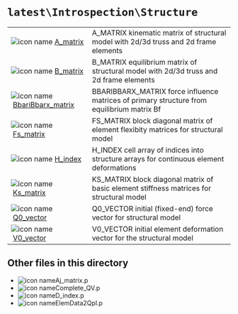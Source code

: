 <!-- <!DOCTYPE html> -->
<!-- <html lang="en"> -->
<!-- <body> -->
<!-- <a name="_top"></a>
<table width="100%"><tr><td align="left"><a href="../../../_index.md"><img alt="<" border="0" src="../../../left.png">&nbsp;Master index</a></td>
<td align="right"><a href="_index.md">Index for `latest\Introspection\Structure`&nbsp;<img alt=">" border="0" src="../../../right.png"></a></td></tr></table> -->

# `latest\Introspection\Structure`

<table>
<tr><td><img src="../../../matlab_logo.png" alt="icon name" class="icon">&nbsp;<a href="A_matrix">A_matrix</a></td><td>A_MATRIX kinematic matrix of structural model with 2d/3d truss and 2d frame elements </td></tr><tr><td><img src="../../../matlab_logo.png" alt="icon name" class="icon">&nbsp;<a href="B_matrix">B_matrix</a></td><td>B_MATRIX equilibrium matrix of structural model with 2d/3d truss and 2d frame elements </td></tr><tr><td><img src="../../../matlab_logo.png" alt="icon name" class="icon">&nbsp;<a href="BbariBbarx_matrix">BbariBbarx_matrix</a></td><td>BBARIBBARX_MATRIX force influence matrices of primary structure from equilibrium matrix Bf </td></tr><tr><td><img src="../../../matlab_logo.png" alt="icon name" class="icon">&nbsp;<a href="Fs_matrix">Fs_matrix</a></td><td>FS_MATRIX block diagonal matrix of element flexibity matrices for structural model </td></tr><tr><td><img src="../../../matlab_logo.png" alt="icon name" class="icon">&nbsp;<a href="H_index">H_index</a></td><td>H_INDEX cell array of indices into structure arrays for continuous element deformations </td></tr><tr><td><img src="../../../matlab_logo.png" alt="icon name" class="icon">&nbsp;<a href="Ks_matrix">Ks_matrix</a></td><td>KS_MATRIX block diagonal matrix of basic element stiffness matrices for structural model </td></tr><tr><td><img src="../../../matlab_logo.png" alt="icon name" class="icon">&nbsp;<a href="Q0_vector">Q0_vector</a></td><td>Q0_VECTOR initial (fixed-end) force vector for structural model </td></tr><tr><td><img src="../../../matlab_logo.png" alt="icon name" class="icon">&nbsp;<a href="V0_vector">V0_vector</a></td><td>V0_VECTOR initial element deformation vector for the structural model </td></tr></table>

## Other files in this directory

<ul>
<li><img src="../../../matlab_logo.png" alt="icon name" class="icon">Aj_matrix.p</li><li><img src="../../../matlab_logo.png" alt="icon name" class="icon">Complete_QV.p</li><li><img src="../../../matlab_logo.png" alt="icon name" class="icon">D_index.p</li><li><img src="../../../matlab_logo.png" alt="icon name" class="icon">ElemData2Qpl.p</li></ul>


<!-- <hr><address>Generated on Sun 20-Dec-2020 19:28:50 by <strong><a href="http://www.artefact.tk/software/matlab/m2html/" title="Matlab Documentation in HTML">m2html</a></strong> &copy; 2005</address> -->
<!-- </body> -->
<!-- </html> -->